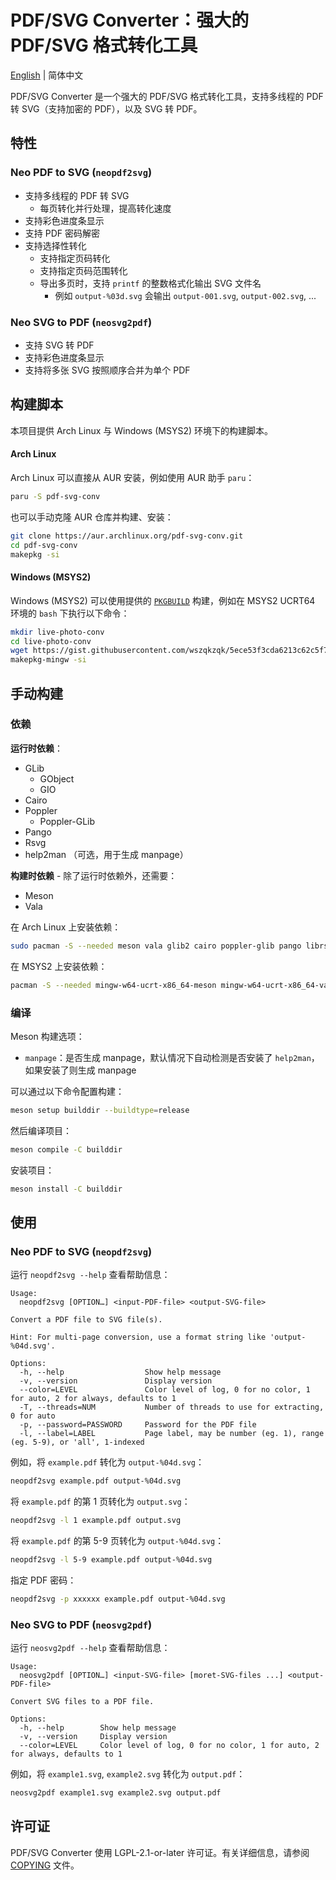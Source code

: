 # PDF/SVG Converter：强大的 PDF/SVG 格式转化工具
[English](README.md) | 简体中文

PDF/SVG Converter 是一个强大的 PDF/SVG 格式转化工具，支持多线程的 PDF 转 SVG（支持加密的 PDF），以及 SVG 转 PDF。

## 特性

### Neo PDF to SVG (`neopdf2svg`)

* 支持多线程的 PDF 转 SVG
  * 每页转化并行处理，提高转化速度
* 支持彩色进度条显示
* 支持 PDF 密码解密
* 支持选择性转化
  * 支持指定页码转化
  * 支持指定页码范围转化
  * 导出多页时，支持 `printf` 的整数格式化输出 SVG 文件名
    * 例如 `output-%03d.svg` 会输出 `output-001.svg`, `output-002.svg`, ...

### Neo SVG to PDF (`neosvg2pdf`)

* 支持 SVG 转 PDF
* 支持彩色进度条显示
* 支持将多张 SVG 按照顺序合并为单个 PDF

## 构建脚本

本项目提供 Arch Linux 与 Windows (MSYS2) 环境下的构建脚本。

#### Arch Linux

Arch Linux 可以直接从 AUR 安装，例如使用 AUR 助手 `paru`：

```bash
paru -S pdf-svg-conv
```

也可以手动克隆 AUR 仓库并构建、安装：

```bash
git clone https://aur.archlinux.org/pdf-svg-conv.git
cd pdf-svg-conv
makepkg -si
```

#### Windows (MSYS2)

Windows (MSYS2) 可以使用提供的 [`PKGBUILD`](https://gist.github.com/wszqkzqk/5ece53f3cda6213c62c5f77a9da26af4) 构建，例如在 MSYS2 UCRT64 环境的 `bash` 下执行以下命令：

```bash
mkdir live-photo-conv
cd live-photo-conv
wget https://gist.githubusercontent.com/wszqkzqk/5ece53f3cda6213c62c5f77a9da26af4/raw/PKGBUILD
makepkg-mingw -si
```

## 手动构建

### 依赖

**运行时依赖**：

* GLib
  * GObject
  * GIO
* Cairo
* Poppler
  * Poppler-GLib
* Pango
* Rsvg
* help2man （可选，用于生成 manpage）

**构建时依赖** - 除了运行时依赖外，还需要：

* Meson
* Vala

在 Arch Linux 上安装依赖：

```bash
sudo pacman -S --needed meson vala glib2 cairo poppler-glib pango librsvg help2man
```

在 MSYS2 上安装依赖：

```bash
pacman -S --needed mingw-w64-ucrt-x86_64-meson mingw-w64-ucrt-x86_64-vala mingw-w64-ucrt-x86_64-glib2 mingw-w64-ucrt-x86_64-cairo mingw-w64-ucrt-x86_64-poppler-glib mingw-w64-ucrt-x86_64-pango mingw-w64-ucrt-x86_64-librsvg help2man
```

### 编译

Meson 构建选项：

* `manpage`：是否生成 manpage，默认情况下自动检测是否安装了 `help2man`，如果安装了则生成 manpage

可以通过以下命令配置构建：

```bash
meson setup builddir --buildtype=release
```

然后编译项目：

```bash
meson compile -C builddir
```

安装项目：

```bash
meson install -C builddir
```

## 使用

### Neo PDF to SVG (`neopdf2svg`)

运行 `neopdf2svg --help` 查看帮助信息：

```log
Usage:
  neopdf2svg [OPTION…] <input-PDF-file> <output-SVG-file>

Convert a PDF file to SVG file(s).

Hint: For multi-page conversion, use a format string like 'output-%04d.svg'.

Options:
  -h, --help                  Show help message
  -v, --version               Display version
  --color=LEVEL               Color level of log, 0 for no color, 1 for auto, 2 for always, defaults to 1
  -T, --threads=NUM           Number of threads to use for extracting, 0 for auto
  -p, --password=PASSWORD     Password for the PDF file
  -l, --label=LABEL           Page label, may be number (eg. 1), range (eg. 5-9), or 'all', 1-indexed
```

例如，将 `example.pdf` 转化为 `output-%04d.svg`：

```bash
neopdf2svg example.pdf output-%04d.svg
```

将 `example.pdf` 的第 1 页转化为 `output.svg`：

```bash
neopdf2svg -l 1 example.pdf output.svg
```

将 `example.pdf` 的第 5-9 页转化为 `output-%04d.svg`：

```bash
neopdf2svg -l 5-9 example.pdf output-%04d.svg
```

指定 PDF 密码：

```bash
neopdf2svg -p xxxxxx example.pdf output-%04d.svg
```

### Neo SVG to PDF (`neosvg2pdf`)

运行 `neosvg2pdf --help` 查看帮助信息：

```log
Usage:
  neosvg2pdf [OPTION…] <input-SVG-file> [moret-SVG-files ...] <output-PDF-file>

Convert SVG files to a PDF file.

Options:
  -h, --help        Show help message
  -v, --version     Display version
  --color=LEVEL     Color level of log, 0 for no color, 1 for auto, 2 for always, defaults to 1
```

例如，将 `example1.svg`, `example2.svg` 转化为 `output.pdf`：

```bash
neosvg2pdf example1.svg example2.svg output.pdf
```

## 许可证

PDF/SVG Converter 使用 LGPL-2.1-or-later 许可证。有关详细信息，请参阅 [COPYING](COPYING) 文件。
